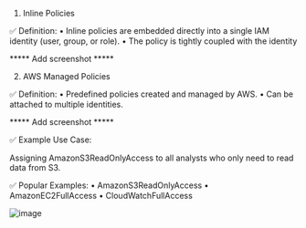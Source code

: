 1. Inline Policies

✅ Definition:
	•	Inline policies are embedded directly into a single IAM identity (user, group, or role).
	•	The policy is tightly coupled with the identity

***** Add screenshot *****


2. AWS Managed Policies

✅ Definition:
	•	Predefined policies created and managed by AWS.
	•	Can be attached to multiple identities.

***** Add screenshot *****

✅ Example Use Case:

Assigning AmazonS3ReadOnlyAccess to all analysts who only need to read data from S3.

✅ Popular Examples:
	•	AmazonS3ReadOnlyAccess
	•	AmazonEC2FullAccess
	•	CloudWatchFullAccess

![image](https://github.com/user-attachments/assets/d6968ecf-7d9a-4740-9101-e8630c6ebab6)
